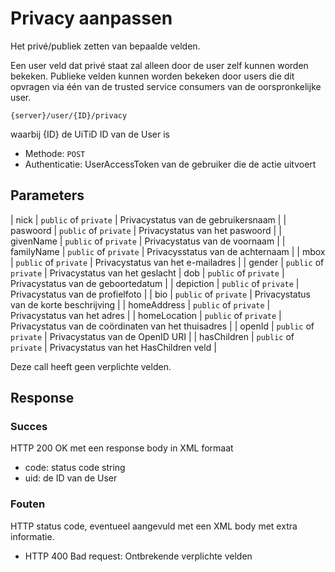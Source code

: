 ---
---

# Privacy aanpassen

Het privé/publiek zetten van bepaalde velden.

Een user veld dat privé staat zal alleen door de user zelf kunnen worden bekeken. Publieke velden kunnen worden bekeken door users die dit opvragen via één van de trusted service consumers van de oorspronkelijke user.

	{server}/user/{ID}/privacy

waarbij {ID} de UiTiD ID van de User is

* Methode: ```POST```
* Authenticatie: UserAccessToken van de gebruiker die de actie uitvoert

## Parameters

| nick | ```public``` of ```private``` | Privacystatus van de gebruikersnaam |
| paswoord | ```public``` of ```private``` | Privacystatus van het paswoord |
| givenName | ```public``` of ```private``` | Privacystatus van de voornaam |
| familyName | ```public``` of ```private``` | Privacysstatus van de achternaam  |
| mbox | ```public``` of ```private``` | Privacystatus van het e-mailadres  |
| gender | ```public``` of ```private``` | Privacystatus van het geslacht
| dob | ```public``` of ```private``` | Privacystatus van de geboortedatum  |
| depiction | ```public``` of ```private``` | Privacystatus van de profielfoto  |
| bio | ```public``` of ```private``` | Privacystatus van de korte beschrijving |
| homeAddress | ```public``` of ```private``` | Privacystatus van het adres  |
| homeLocation | ```public``` of ```private``` | Privacystatus van de coördinaten van het thuisadres |
| openId | ```public``` of ```private``` | Privacystatus van de OpenID URI |
| hasChildren | ```public``` of ```private``` | Privacystatus van het HasChildren veld |

Deze call heeft geen verplichte velden.

## Response

### Succes

HTTP 200 OK met een response body in XML formaat

* code: status code string
* uid: 	de ID van de User

### Fouten

HTTP status code, eventueel aangevuld met een XML body met extra informatie.

* HTTP 400 Bad request: Ontbrekende verplichte velden
